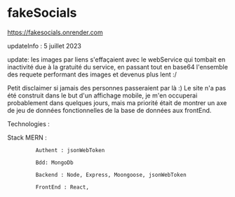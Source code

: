 # fakeSocials

https://fakesocials.onrender.com

updateInfo : 5 juillet 2023

update: les images par liens s'effaçaient avec le webService qui tombait en inactivité due à la gratuité du service,
en passant tout en base64 l'ensemble des requete performant des images et devenus plus lent :/

Petit disclaimer si jamais des personnes passeraient par là :)
Le site n'a pas été construit dans le but d'un affichage mobile, je m'en occuperai probablement 
dans quelques jours, mais ma priorité était de montrer un axe de jeu de données fonctionnelles de la base de données aux frontEnd.

Technologies : 

Stack MERN : 

             Authent : jsonWebToken

             Bdd: MongoDb 

             Backend : Node, Express, Moongoose, jsonWebToken

             FrontEnd : React, 
